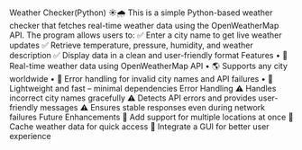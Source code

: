 Weather Checker(Python) ☀️🌧️
This is a simple Python-based weather checker that fetches real-time weather data using the OpenWeatherMap API. The program allows users to:
✅ Enter a city name to get live weather updates
✅ Retrieve temperature, pressure, humidity, and weather description
✅ Display data in a clean and user-friendly format
Features
•	📡 Real-time weather data using OpenWeatherMap API
•	🌎 Supports any city worldwide
•	🛑 Error handling for invalid city names and API failures
•	🚀 Lightweight and fast – minimal dependencies
Error Handling
⚠️ Handles incorrect city names gracefully
⚠️ Detects API errors and provides user-friendly messages
⚠️ Ensures stable responses even during network failures
Future Enhancements
🔹 Add support for multiple locations at once
🔹 Cache weather data for quick access
🔹 Integrate a GUI for better user experience
